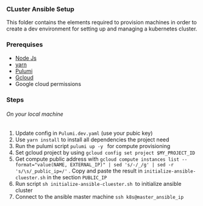 ### CLuster Ansible Setup

This folder contains the elements required to provision machines in order to create a dev environment for setting up and managing a kubernetes cluster.

### Prerequises

- [Node Js](https://nodejs.org/fr/download/)
- [yarn](https://classic.yarnpkg.com/lang/en/docs/install/#debian-stable)
- [Pulumi](https://www.pulumi.com/docs/get-started/install/)
- [Gcloud](https://cloud.google.com/sdk/docs/install?hl=fr)
- Google cloud permissions

### Steps

###### On your local machine

1. Update config in `Pulumi.dev.yaml` (use your pubic key)
2. Use `yarn install` to install all dependencies the project need
3. Run the pulumi script `pulumi up -y ` for compute provisioning
4. Set gcloud project by using `gcloud config set project $MY_PROJECT_ID`
5. Get compute public address with `gcloud compute instances list --format="value(NAME, EXTERNAL_IP)" | sed 's/-/_/g' | sed -r 's/\s/_public_ip=/'` . Copy and paste the result in `initialize-ansible-cluester.sh` in the section `PUBLIC_IP`
6. Run script `sh initialize-ansible-cluester.sh `to initialize ansible cluster
7. Connect to the ansible master machine `ssh k8s@master_ansible_ip`
